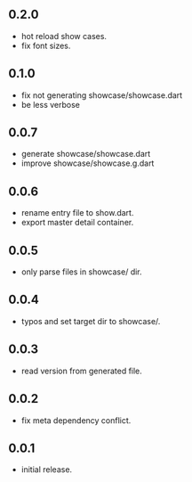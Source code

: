 ## 0.2.0
  - hot reload show cases.
  - fix font sizes.

## 0.1.0
  - fix not generating showcase/showcase.dart
  - be less verbose

## 0.0.7
  - generate showcase/showcase.dart
  - improve showcase/showcase.g.dart

## 0.0.6
  - rename entry file to show.dart.
  - export master detail container.

## 0.0.5
  -  only parse files in showcase/ dir.

## 0.0.4
  - typos and set target dir to showcase/.

## 0.0.3
  - read version from generated file.

## 0.0.2
  - fix meta dependency conflict.

## 0.0.1
  - initial release.
